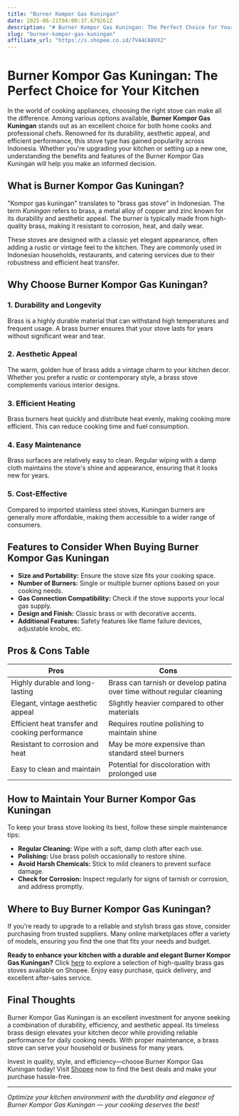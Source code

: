 ```yaml
---
title: "Burner Kompor Gas Kuningan"
date: 2025-06-21T04:00:37.679261Z
description: "# Burner Kompor Gas Kuningan: The Perfect Choice for Your Kitchen..."
slug: "burner-kompor-gas-kuningan"
affiliate_url: "https://s.shopee.co.id/7V44C68VX2"
---
```

# Burner Kompor Gas Kuningan: The Perfect Choice for Your Kitchen

In the world of cooking appliances, choosing the right stove can make all the difference. Among various options available, **Burner Kompor Gas Kuningan** stands out as an excellent choice for both home cooks and professional chefs. Renowned for its durability, aesthetic appeal, and efficient performance, this stove type has gained popularity across Indonesia. Whether you're upgrading your kitchen or setting up a new one, understanding the benefits and features of the Burner Kompor Gas Kuningan will help you make an informed decision.

## What is Burner Kompor Gas Kuningan?

"Kompor gas kuningan" translates to "brass gas stove" in Indonesian. The term *Kuningan* refers to brass, a metal alloy of copper and zinc known for its durability and aesthetic appeal. The burner is typically made from high-quality brass, making it resistant to corrosion, heat, and daily wear.

These stoves are designed with a classic yet elegant appearance, often adding a rustic or vintage feel to the kitchen. They are commonly used in Indonesian households, restaurants, and catering services due to their robustness and efficient heat transfer.

## Why Choose Burner Kompor Gas Kuningan?

### 1. Durability and Longevity

Brass is a highly durable material that can withstand high temperatures and frequent usage. A brass burner ensures that your stove lasts for years without significant wear and tear.

### 2. Aesthetic Appeal

The warm, golden hue of brass adds a vintage charm to your kitchen decor. Whether you prefer a rustic or contemporary style, a brass stove complements various interior designs.

### 3. Efficient Heating

Brass burners heat quickly and distribute heat evenly, making cooking more efficient. This can reduce cooking time and fuel consumption.

### 4. Easy Maintenance

Brass surfaces are relatively easy to clean. Regular wiping with a damp cloth maintains the stove's shine and appearance, ensuring that it looks new for years.

### 5. Cost-Effective

Compared to imported stainless steel stoves, Kuningan burners are generally more affordable, making them accessible to a wider range of consumers.

## Features to Consider When Buying Burner Kompor Gas Kuningan

- **Size and Portability:** Ensure the stove size fits your cooking space.
- **Number of Burners:** Single or multiple burner options based on your cooking needs.
- **Gas Connection Compatibility:** Check if the stove supports your local gas supply.
- **Design and Finish:** Classic brass or with decorative accents.
- **Additional Features:** Safety features like flame failure devices, adjustable knobs, etc.

## Pros & Cons Table

| Pros                                           | Cons                                         |
|------------------------------------------------|----------------------------------------------|
| Highly durable and long-lasting             | Brass can tarnish or develop patina over time without regular cleaning |
| Elegant, vintage aesthetic appeal           | Slightly heavier compared to other materials |
| Efficient heat transfer and cooking performance | Requires routine polishing to maintain shine   |
| Resistant to corrosion and heat             | May be more expensive than standard steel burners |
| Easy to clean and maintain                   | Potential for discoloration with prolonged use |

## How to Maintain Your Burner Kompor Gas Kuningan

To keep your brass stove looking its best, follow these simple maintenance tips:

- **Regular Cleaning:** Wipe with a soft, damp cloth after each use.
- **Polishing:** Use brass polish occasionally to restore shine.
- **Avoid Harsh Chemicals:** Stick to mild cleaners to prevent surface damage.
- **Check for Corrosion:** Inspect regularly for signs of tarnish or corrosion, and address promptly.

## Where to Buy Burner Kompor Gas Kuningan?

If you're ready to upgrade to a reliable and stylish brass gas stove, consider purchasing from trusted suppliers. Many online marketplaces offer a variety of models, ensuring you find the one that fits your needs and budget.

**Ready to enhance your kitchen with a durable and elegant Burner Kompor Gas Kuningan?** Click [here](https://s.shopee.co.id/7V44C68VX2) to explore a selection of high-quality brass gas stoves available on Shopee. Enjoy easy purchase, quick delivery, and excellent after-sales service.

## Final Thoughts

Burner Kompor Gas Kuningan is an excellent investment for anyone seeking a combination of durability, efficiency, and aesthetic appeal. Its timeless brass design elevates your kitchen decor while providing reliable performance for daily cooking needs. With proper maintenance, a brass stove can serve your household or business for many years.

Invest in quality, style, and efficiency—choose Burner Kompor Gas Kuningan today! Visit [Shopee](https://s.shopee.co.id/7V44C68VX2) now to find the best deals and make your purchase hassle-free.

---

*Optimize your kitchen environment with the durability and elegance of Burner Kompor Gas Kuningan — your cooking deserves the best!*